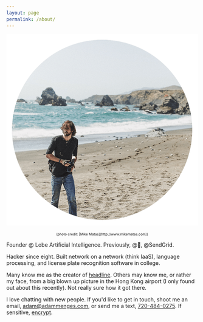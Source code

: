 ```yaml
---
layout: page
permalink: /about/
---
```


![mike](/images/circle-mike-me.png)
<center><div style="font-size: 9px">(photo credit: [Mike Matas](http://www.mikematas.com))</div></center>

Founder @ Lobe Artificial Intelligence. Previously, @, @SendGrid.

Hacker since eight. Built network on a network (think IaaS), language processing, and license plate recognition software in college.

Many know me as the creator of [headline](http://headline.adammenges.com). Others may know me, or rather my face, from a big blown up picture in the Hong Kong airport (I only found out about this recently). Not really sure how it got there.

I love chatting with new people. If you'd like to get in touch, shoot me an email, <adam@adammenges.com>, or send me a text, [720-484-0275](sms:720-484-0275). If sensitive, [encrypt](https://keybase.io/adammenges).
